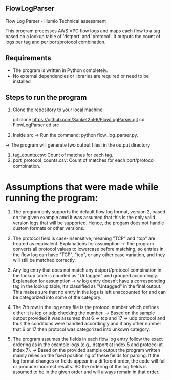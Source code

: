 ## FlowLogParser
Flow Log Parser - Illumio Technical assessment

This program processes AWS VPC flow logs and maps each flow to a tag based on a lookup table of 'dstport' and 'protocol'. It outputs the count of logs per tag and per port/protocol combination. 

## Requirements

- The program is written in Python completely.
- No external dependencies or libraries are required or need to be installed


## Steps to run the program

1. Clone the repository to your local machine:
   
   git clone https://github.com/Sanket2596/FlowLogParser.git
   cd FlowLogParser
   cd src

2. Inside src -> Run the command: python flow_log_parser.py.

-> The program will generate two output files: in the output directory
1. tag_counts.csv: Count of matches for each tag.
2. port_protocol_counts.csv: Count of matches for each port/protocol combination.

# Assumptions that were made while running the program:

1) The program only supports the default flow log format, version 2, based on the given example amd it was assumed that this is the only valid version logs that will be supported. Hence, the progam does not handle custom formats or other versions.

2) The protocol field is case-insensitive, meaning "TCP" and "tcp" are treated as equivalent.
Explanations for assumption -> The program converts all protocol values to lowercase before matching, so entries in the flow log can have "TCP", "tcp", or any other case variation, and they will still be matched correctly.

3) Any log entry that does not match any dstport/protocol combination in the lookup table is counted as "Untagged" and grouped accordingly.
Explanation for assumption -> w log entry doesn’t have a corresponding tag in the lookup table, it’s classified as "Untagged" in the final output. This makes sure that no entry in the logs is left unaccounted for and can be categorized into some of the category.

4) The 7th row in the log entry file is the protocol number which defines either it is tcp or udp checking the number.
-> Based on the sample output provided it was assumed that 6 -> tcp and 17 -> udp protocol and thus the conditions were handled accordingly and if any other number that 6 or 17 then protocol was categorized into unkown category.

5) The program assumes the fields in each flow log entry follow the exact ordering as in the example logs (e.g., dstport at index 5 and protocol at index 7).
-> Based on the provided sample output the program written mainly relies on the fixed positioning of these fields for parsing. If the log format changes or fields appear in a different order, the code will fail or produce incorrect results. SO the ordering of the log fields is assumed to be in the given order and will always remain in that order.
